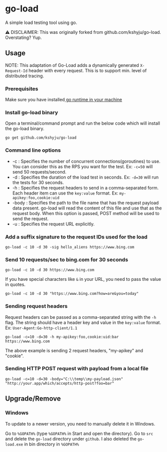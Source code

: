 # go-load

A simple load testing tool using go.

⚠️  DISCLAIMER: This was originally forked from github.com/kshyju/go-load. Overstating? Yup.

## Usage

NOTE: This adaptation of Go-Load adds a dynamically generated `X-Request-Id` header with every request. This is to support min. level of distributed tracing.

### Prerequisites

Make sure you have installed[ go runtime in your machine](https://golang.org/dl/)

### Install go-load binary

Open a terminal/command prompt and run the below code which will install the go-load binary.

    go get github.com/kshyju/go-load

### Command line options

* -c : Specifies the number of concurrent connections(goroutines) to use. You can consider this as the RPS you want for the test. Ex: `-c=50` will send 50 requests/second.
* -d : Specifies the duration of the load test in seconds. Ex: `-d=30` will run the tests for 30 seconds.
* -h : Specifies the request headers to send in a comma-separated form. Each header item can use the `key:value` format. Ex: `my-apikey:foo,cookie:uid`
* -body : Specifies the path to the file name that has the request payload data present. go-load will read the content of this file and use that as the request body. When this option is passed, POST method will be used to send the request.
* -u : Specifies the request URL explicitly.

### Add a suffix signature to the request IDs used for the load

    go-load -c 10 -d 30 -sig hello_aliens https://www.bing.com

### Send 10 requests/sec to bing.com for 30 seconds

    go-load -c 10 -d 30 https://www.bing.com

If you have special characters like `&` in your URL, you need to pass the value in quotes.

    go-load -c 10 -d 30 "https://www.bing.com?how=are&you=today"

### Sending request headers

Request headers can be passed as a comma-separated string with the `-h` flag. The string should have a header key and value in the `key:value` format. Ex: `User-Agent:Go-http-client/1.1`

    go-load -c=10 -d=30 -h my-apikey:foo,cookie:uid:bar https://www.bing.com

The above example is sending 2 request headers, "my-apikey" and "cookie".

### Sending HTTP POST request with payload from a local file

    go-load -c=10 -d=30 -body="C:\\temp\\my-payload.json" "http://your.app/which/accepts/http-post?foo=bar"

## Upgrade/Remove

### Windows

To update to a newer version, you need to manually delete it in Windows.

Go to `%GOPATH%` (type `%GOPATH%` in Start and open the directory). Go to `src` and delete the `go-load` directory under `github`. I also deleted the `go-load.exe` in bin directory in `%GOPATH%`
